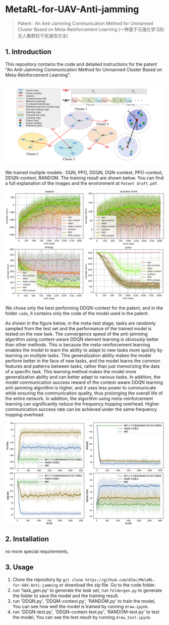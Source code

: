 # MetaRL-for-UAV-Anti-jamming
> Patent : An Anti-Jamming Communication Method for Unmanned Cluster Based on Meta-Reinforcement Learning (一种基于元强化学习的无人集群抗干扰通信方法)

## 1. Introduction

This repository contains the code and detailed instructions for the patent "An Anti-Jamming Communication Method for Unmanned Cluster Based on Meta-Reinforcement Learning".

![image1](./img/cover.png)

We trained multiple models : DQN, PPO, DDQN, DQN-context, PPO-context, DDQN-context, RANDOM. The training result are shown below. You can find a full explanation of the images and the environment at `Patent draft.pdf`. 

![image2](./img/train_old.png)

We chose only the best performing DDQN-context for the patent, and in the folder `code`, it contains only the code of the model used in the patent.

As shown in the figure below, in the meta-test stage, tasks are randomly sampled from the test set and the performance of the trained model is tested on the new task. 
The convergence speed of the anti-jamming algorithm using context-aware DDQN element learning is obviously better than other methods. 
This is because the meta-reinforcement learning enables the model to learn the ability to adapt to new tasks more quickly by learning on multiple tasks. 
This generalization ability makes the model perform better in the face of new tasks, and the model learns the common features and patterns between tasks, 
rather than just memorizing the data of a specific task. This learning method makes the model more generalization ability and can better adapt to various tasks. 
In addition, the model communication success reward of the context-aware DDQN learning anti-jamming algorithm is higher, 
and it uses less power to communicate while ensuring the communication quality, thus prolonging the overall life of the entire network. 
In addition, the algorithm using meta-reinforcement learning can significantly reduce the frequency hopping overhead. 
Higher communication success rate can be achieved under the same frequency hopping overhead.

![image3](./img/test_patent.png)

## 2. Installation

no more special requirements, 

## 3. Usage
1. Clone the repository by `git clone https://github.com/d3ac/MetaRL-for-UAV-Anti-jamming` or download the zip file. Go to the code folder.
2. run 'task_gen.py' to generate the task set, run `foldergen.py` to generate the folder to save the model and the training result.
3. run 'DDQN.py', 'DDQM-context.py', 'RANDOM.py' to train the model, You can see how well the model is trained by running `draw.ipynb`.
4. run 'DDQN-test.py', 'DDQN-context-test.py', 'RANDOM-test.py' to test the model, You can see the test result by running `draw_test.ipynb`.